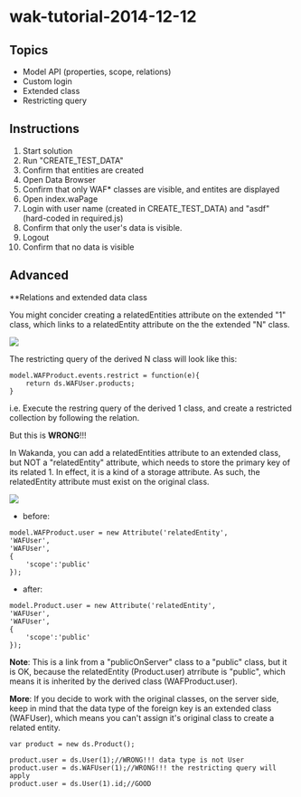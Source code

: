 wak-tutorial-2014-12-12
=======================

Topics
------

* Model API (properties, scope, relations)
* Custom login
* Extended class
* Restricting query

Instructions
------------

1. Start solution
2. Run "CREATE_TEST_DATA"
3. Confirm that entities are created
4. Open Data Browser
5. Confirm that only WAF* classes are visible, and entites are displayed
6. Open index.waPage
7. Login with user name (created in CREATE_TEST_DATA) and "asdf" (hard-coded in required.js)
8. Confirm that only the user's data is visible.
9. Logout
10. Confirm that no data is visible

Advanced
--------
**Relations and extended data class

You might concider creating a relatedEntities attribute on the extended "1" class, which links to a relatedEntity attribute on the the extended "N" class.

![](https://github.com/miyako/wak-tutorial-2014-12-12/blob/master/images/NG.png)

The restricting query of the derived N class will look like this:

```
model.WAFProduct.events.restrict = function(e){
	return ds.WAFUser.products;
}
```

i.e. Execute the restring query of the derived 1 class,
and create a restricted collection by following the relation.

But this is **WRONG**!!!

In Wakanda, you can add a relatedEntities attribute to an extended class, but NOT a "relatedEntity" attribute, which needs to store the primary key of its related 1. In effect, it is a kind of a storage attribute. As such, the relatedEntity attribute must exist on the original class.

![](https://github.com/miyako/wak-tutorial-2014-12-12/blob/master/images/OK.png)

* before:
```
model.WAFProduct.user = new Attribute('relatedEntity', 
'WAFUser', 
'WAFUser', 
{
	'scope':'public'
});
```
* after:
```
model.Product.user = new Attribute('relatedEntity', 
'WAFUser', 
'WAFUser', 
{
	'scope':'public'
});
```
**Note**: This is a link from a "publicOnServer" class to a "public" class, but it is OK,  because the relatedEntity (Product.user) atrribute is "public", which means it is inherited by the derived class (WAFProduct.user).

**More**: If you decide to work with the original classes, on the server side, keep in mind that the data type of the foreign key is an extended class (WAFUser), which means you can't assign it's original class to create a related entity.

```
var product = new ds.Product();

product.user = ds.User(1);//WRONG!!! data type is not User
product.user = ds.WAFUser(1);//WRONG!!! the restricting query will apply
product.user = ds.User(1).id;//GOOD
```
